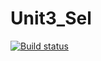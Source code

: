 # Unit3_Sel
[![Build status](https://ci.appveyor.com/api/projects/status/5i00s6bnwapaq5d5?svg=true)](https://ci.appveyor.com/project/YuliyaGer/unit3-sel)
